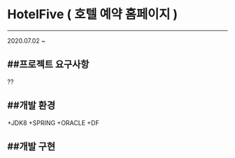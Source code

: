 # HotelFive ( 호텔 예약 홈페이지 ) 
-----------
2020.07.02 ~ 

##프로젝트 요구사항
-----------
??

##개발 환경
----------------------------
+JDK8
+SPRING
+ORACLE
+DF

##개발 구현 
-------------
